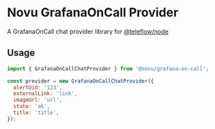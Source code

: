 # Novu GrafanaOnCall Provider

A GrafanaOnCall chat provider library for [@teleflow/node](https://github.com/khulnasoft/teleflow)

## Usage

```javascript
import { GrafanaOnCallChatProvider } from '@novu/grafana-on-call';

const provider = new GrafanaOnCallChatProvider({
  alertUid: '123',
  externalLink: 'link',
  imageUrl: 'url',
  state: 'ok',
  title: 'title',
});
```
